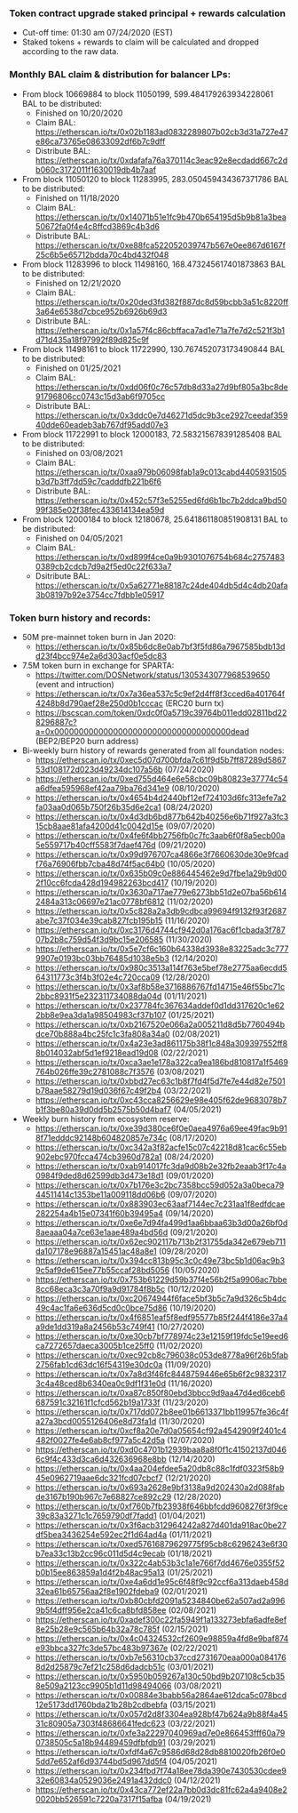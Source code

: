 ### Token contract upgrade staked principal + rewards calculation 
* Cut-off time: 01:30 am 07/24/2020 (EST)
* Staked tokens + rewards to claim will be calculated and dropped according to the raw data.

### Monthly BAL claim & distribution for balancer LPs:
 - From block 10669884 to block 11050199, 599.484179263934228061 BAL to be distributed:
   * Finished on 10/20/2020
   * Claim BAL: https://etherscan.io/tx/0x02b1183ad0832289807b02cb3d31a727e47e86ca73765e08633092df6b7c9dff
   * Distribute BAL: https://etherscan.io/tx/0xdafafa76a370114c3eac92e8ecdadd667c2db060c3172011f1630019db4b7aaf
 - From block 11050120 to block 11283995, 283.050459434367371786 BAL to be distributed:
   * Finished on 11/18/2020
   * Claim BAL: https://etherscan.io/tx/0x14071b51e1fc9b470b654195d5b9b81a3bea50672fa0f4e4c8ffcd3869c4b3d6
   * Distribute BAL: https://etherscan.io/tx/0xe88fca522052039747b567e0ee867d6167f25c6b5e65712bdda70c4bd432f048
 - From block 11283996 to block 11498160, 168.473245617401873863 BAL to be distributed:
   * Finished on 12/21/2020
   * Claim BAL: https://etherscan.io/tx/0x20ded3fd382f887dc8d59bcbb3a51c8220ff3a64e6538d7cbce952b6926b69d3
   * Distribute BAL: https://etherscan.io/tx/0x1a57f4c86cbffaca7ad1e71a7fe7d2c521f3b1d71d435a18f97992f89d825c9f
 - From block 11498161 to block 11722990, 130.767452073173490844 BAL to be distributed:
   * Finished on 01/25/2021
   * Claim BAL: https://etherscan.io/tx/0xdd06f0c76c57db8d33a27d9bf805a3bc8de91796806cc0743c15d3ab6f9705cc
   * Distribute BAL: https://etherscan.io/tx/0x3ddc0e7d46271d5dc9b3ce2927ceedaf35940dde60eadeb3ab767df95add07e3
 - From block 11722991 to block 12000183, 72.583215678391285408 BAL to be distributed:
   * Finished on 03/08/2021
   * Claim BAL: https://etherscan.io/tx/0xaa979b06098fab1a9c013cabd4405931505b3d7b3ff7dd59c7cadddfb221b6f6
   * Distribute BAL: https://etherscan.io/tx/0x452c57f3e5255ed6fd6b1bc7b2ddca9bd5099f385e02f38fec433614134ea59d
 - From block 12000184 to block 12180678, 25.641861180851908131 BAL to be distributed:
   * Finished on 04/05/2021
   * Claim BAL: https://etherscan.io/tx/0xd899f4ce0a9b9301076754b684c27574830389cb2cdcb7d9a2f5ed0c22f633a7
   * Dsitribute BAL: https://etherscan.io/tx/0x5a62771e88187c24de404db5d4c4db20afa3b08197b92e3754cc7fdbb1e05917

### Token burn history and records:
* 50M pre-mainnet token burn in Jan 2020:
  - https://etherscan.io/tx/0x85b6dc8e0ab7bf3f5fd86a7967585bdb13dd23f4bcc974e2a6d303acf0e5dc83
* 7.5M token burn in exchange for SPARTA:
  - https://twitter.com/DOSNetwork/status/1305343077968539650 (event and intruction)
  - https://etherscan.io/tx/0x7a36ea537c5c9ef2d4ff8f3cced6a401764f4248b8d790aef28e250d0b1cccac (ERC20 burn tx)
  - https://bscscan.com/token/0xdc0f0a5719c39764b011edd02811bd228296887c?a=0x000000000000000000000000000000000000dead (BEP2/BEP20 burn address)
* Bi-weekly burn history of rewards generated from all foundation nodes:
  - https://etherscan.io/tx/0xec5d07d700bfda7c61f9d5b7ff87289d586753d108172d023d49234dc107a56b (07/24/2020)
  - https://etherscan.io/tx/0xed755d464e6e58cbc09b80823e37774c54a6dfea595968ef42aa79ba76d341e9 (08/10/2020)
  - https://etherscan.io/tx/0x4654b4d2440bf12ef724103d6fc313efe7a2fa03aa0d065b750f26b35d6e2ca1 (08/24/2020)
  - https://etherscan.io/tx/0x4d3db6bd877b642b40256e6b71f927a3fc315cb8aae81afa4200d41c0042d15e (09/07/2020)
  - https://etherscan.io/tx/0x4fe6f4bb2756fb0c7fc3aab6f0f8a5ecb00a5e559717b40cff5583f7daef476d (09/21/2020)
  - https://etherscan.io/tx/0x99d976707ca4866e3f7660630de30e9fcadf76a76906fbb7cba48d74f5ac64b0 (10/05/2020)
  - https://etherscan.io/tx/0x635b09c0e886445462e9d7fbe1a29b9d002f10cc6fcda428d194982263bcd417 (10/19/2020)
  - https://etherscan.io/tx/0x3630a717ae779e6273bb51d2e07ba56b6142484a313c06697e21ac0778bf6812 (11/02/2020)
  - https://etherscan.io/tx/0x5c828a2a3db9cdbca99694f9132f93f2687abe7c37f034e39cab827fcb195b15 (11/16/2020)
  - https://etherscan.io/tx/0xc3176d4744cf942d0a176ac6f1cbada3f78707b2b8c759d54f3d9bc15e206585 (11/30/2020)
  - https://etherscan.io/tx/0x5e7cf6c160b64338d3938e83225adc3c7779907e0193bc03bb76485d1038e5b3 (12/14/2020)
  - https://etherscan.io/tx/0x980c3513a114f763e5bef78e2775aa6ecdd564311773c3f4b3f02e4c720cca09 (12/28/2020)
  - https://etherscan.io/tx/0x3af8b58e3716886767fd14715e46f55bc71c2bbc8931f5e232311734088da04d (01/11/2021)
  - https://etherscan.io/tx/0x237784fc367634addef0d1dd317620c1e622bb8e9ea3da1a98504983cf37b107 (01/25/2021)
  - https://etherscan.io/tx/0xb2167520e066a2a005211d8d5b7760494bdce70b888a4bc25fc1c3fa808a34a0 (02/08/2021)
  - https://etherscan.io/tx/0x4a23e3ad861175b38f1c848a309397552ff88b014032abf5d1ef9218ead19d08 (02/22/2021)
  - https://etherscan.io/tx/0xca3ae1e178a322ca9ea186bd810817a1f5469764b026ffe39c2781088c7f3576 (03/08/2021)
  - https://etherscan.io/tx/0xbbd27ec63c1b8f7fd4f5d7fe7e44d82e7501b78aae58279d19d036f67c49f2b4 (03/22/2021)
  - https://etherscan.io/tx/0xc43cca8256629e98e405f62de9683078b7b1f3be80a39d0dd5b2575b50d4baf7 (04/05/2021)
* Weekly burn history from ecosystem reserve:
  - https://etherscan.io/tx/0xe39d380ce6f0e0aea4976a69ee49fac9b918f71edddc92148b604820857e734c (08/17/2020)
  - https://etherscan.io/tx/0xc342a3f82acfe15c07c42218d81cac6c55eb902ebc970fcca474cb3960d782a1 (08/24/2020)
  - https://etherscan.io/tx/0xab914017fc3da9d08b2e32fb2eaab3f17c4a0984f9ded8d62599db3d473e18d1 (09/01/2020)
  - https://etherscan.io/tx/0x7b176e3c2bc7358bcc59d052a3a0beca7944511414c1353be11a009118dd06b6 (09/07/2020)
  - https://etherscan.io/tx/0x883903ec63aaf7144ec7c231aa1f8edfdcae282254a4b15e07341f60b39495a4 (09/14/2020)
  - https://etherscan.io/tx/0xe6e7d94fa499d1aa6bbaa63b3d00a26bf0d8aeaaa04a7ce63e1aae489a4bd56d (09/21/2020)
  - https://etherscan.io/tx/0x62ec902117b713b2f31755da342e679eb711da107178e96887a15451ac48a8e1 (09/28/2020)
  - https://etherscan.io/tx/0x394cc813b95c3c0c49e73bc5b1d06ac9b39c5af9de615ee77b55ccaf28bd5056 (10/05/2020)
  - https://etherscan.io/tx/0x753b61229d59b37f4e56b2f5a9906ac7bbe8cc68eca3c3a70f9a9d91784f8b5c (10/12/2020)
  - https://etherscan.io/tx/0xc20674944f6face5bf3b5c7a9d326c5b4dc49c4ac1fa6e636d5cd0c0bce75d86 (10/19/2020)
  - https://etherscan.io/tx/0x4f6851eaf5f8edf95577b85f244f4186e37a4a9de1dd319a8a2456b53c749f41 (10/27/2020)
  - https://etherscan.io/tx/0xe30cb7bf778974c23e12159f19fdc5e19eed6ca7272657daeca3005b1ce25ff0 (11/02/2020)
  - https://etherscan.io/tx/0xec92cb8c796038c053de8778a96f26b5fab2756fab1cd63dc16f54319e30dc0a (11/09/2020)
  - https://etherscan.io/tx/0x7a8d3f46fc8448759446e65b6f2c98323173c4a48ced8b6340ea0c9df1f31e0d (11/16/2020)
  - https://etherscan.io/tx/0xa87c850f80ebd3bbcc9d9aa47d4ed6ceb6687591c32161f1cfcd562b19a1733f (11/23/2020)
  - https://etherscan.io/tx/0x717dd072b8ee01b6613371bb119957fe36c4fa27a3bcd0055126406e8d73fa1d (11/30/2020)
  - https://etherscan.io/tx/0xcf8a20e7d0a05654cf92a4542909f2401c4482f0027fe4e6ab8cf977a5c42d5a (12/07/2020)
  - https://etherscan.io/tx/0xd0c4701b12939baa8a8f0f1c41502137d0466c9f4c433d3ca6d432636968e8bb (12/14/2020)
  - https://etherscan.io/tx/0x4aa204efdee5a20db8c88c1fdf0323f58b945e0962719aae6dc321fcd07cbcf7 (12/21/2020)
  - https://etherscan.io/tx/0x693a2628e9bf3138a9d202430a2d088fabde3167b190b967c7e68827ce892c29 (12/28/2020)
  - https://etherscan.io/tx/0xf760b7fb23938f646bbfcdd9608276f3f9ce39c83a3271c1c7659790df7fadd1 (01/04/2021)
  - https://etherscan.io/tx/0x3f6acb312964242a827d401da918ac0be27df5bea3436254e592ec2f1d64ad4a (01/11/2021)
  - https://etherscan.io/tx/0xed57616879629775f95cb8c6296243e6f30b7ea33c13b2cc96c011d5d4c9ecab (01/18/2021)
  - https://etherscan.io/tx/0x322c4ab53b3c1a1e766f7dd4676e0355f52b0b15ee863859a1d4f2b48ac95a13 (01/25/2021)
  - https://etherscan.io/tx/0xe4a6dd1e95c6f48f9c92ccf6a313daeb458d32ea61b65756aa2f8e1902fdeba9 (02/01/2021)
  - https://etherscan.io/tx/0xb80cbfd2091a5234840be62a507ad2a9969b5f4dff956e2ca41c6ca8bfd858ee (02/08/2021)
  - https://etherscan.io/tx/0xadef300c22fa5949f1a133273ebfa6adfe8ef8e25b28e9c565b64b32a78c785f (02/15/2021)
  - https://etherscan.io/tx/0x4c04324532cf2609e98859a4fd8e9baf874e93bbca327fc3de57bc483b97367e (02/22/2021)
  - https://etherscan.io/tx/0xb7e56310cb37ccd2731670eaa000a0841768d2d25879c7ef21c258d6dadcb51c (03/01/2021)
  - https://etherscan.io/tx/0x5950b059267a130c50bd9b207108c5cb358e509a2123cc9905b1d11d98494066 (03/08/2021)
  - https://etherscan.io/tx/0x00884e3babb56a2864ae612dca5c078bcd12e5173dd1760bda21b28b2cdbebfa (03/15/2021)
  - https://etherscan.io/tx/0x057d2d8f3304ea928bf47b624a9b88f4a4531c80905a7303f48686641fedc623 (03/22/2021)
  - https://etherscan.io/tx/0xfe3a22297040969ad7e0e866453fff60a790738505c5a18b94489459dfbfdb91 (03/29/2021)
  - https://etherscan.io/tx/0xfdf4a67c9586d68d28db8810020fb26f0e05dd7e652af6d93744bd5d967dd5f4 (04/05/2021)
  - https://etherscan.io/tx/0x234fbd7f74a18ee78da390e7430530cdee932e60834a0529036e2491a432ddc0 (04/12/2021)
  - https://etherscan.io/tx/0x43ca772ef22a7bb0d3dc81fc62a4a9408e20020bb526591c7220a7317f15afba (04/19/2021)
